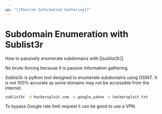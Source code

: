 ```yaml
---
up: "[[Passive Information Gathering]]"
---
```


# Subdomain Enumeration with Sublist3r

How to passively enumerate subdomains with [[sublist3r]].

No brute-forcing because it is passive information gathering.

Sublist3r is python tool designed to enumerate subdomains using OSINT. It is not 100% accurate as some domains may not be accessible from the internet.

```bash
sublist3r -d hackersploit.com -e google,yahoo -o hackersploit.txt
```

To bypass Google rate limit request it can be good to use a VPN.
